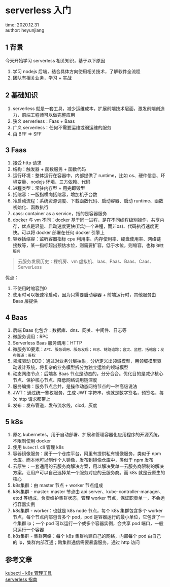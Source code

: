 # serverless 入门

time: 2020.12.31  
author: heyunjiang

## 1 背景

今天开始学习 serverless 相关知识，基于以下原因  
1. 学习 nodejs 后端，结合具体方向使用相关技术，了解软件全流程
2. 团队有相关业务，学习 + 实战

## 2 基础知识

1. serverless 就是一套工具，减少运维成本，扩展前端技术层面，激发前端创造力，前端工程师可以做完整应用
2. 狭义 serverless：Faas + Baas
3. 广义 serverless：任何不需要运维或弱运维的服务
3. 由 BFF => SFF

## 3 Faas

1. 接受 http 请求
2. 结构：触发器 + 函数服务 + 函数代码
3. 运行环境：整体运行在容器中，内部提供了 runtime，比如 os、硬件信息、环境变量、nodejs 环境、三方依赖、代码
4. 进程类型：常驻内存型 + 用完即毁型
5. 括缩容：一版指横向括缩容，增加机子台数
6. 冷启动流程：系统资源调度、下载函数代码、启动容器、启动 runtime、函数初始化、函数执行
7. cass: container as a service，指的是容器服务
8. docker 与 vm 不同：docker 基于同一进程，是在不同线程级别操作，共享内存，优点是轻量、启动速度更快(启动一个进程，而非os)、代码执行速度更快。可以将 docker 部署在任何 docker 引擎上
9. 容器括缩容：监听容器指标 cpu 利用率、内存使用率、硬盘使用率、网络链接数等，某一指标超出预估水位，则需要扩容，低于水位，则缩容，也称 `弹性服务`

> 云服务发展历史：裸机房、vm 虚拟机、Iaas、Paas、Baas、Caas、ServerLess  

优点：  
1. 不使用时缩容到0
2. 使用时可以极速冷启动，因为只需要启动容器 + 前端运行时，其他服务由 Baas 层提供

## 4 Baas

1. 后端 Baas 化包含：数据库、dns、网关、中间件、日志等
2. 微服务调用：RPC
3. Serverless Baas 服务调用：HTTP
4. 微服务10要素：`API、服务调用、服务发现；日志、链路追踪；容灾、监控、括缩容；发布管道；鉴权`
5. 领域驱动 DDD：通过对业务分层抽象，分析定义出领域模型，用领域模型驱动设计系统，将复杂的业务模型拆分为独立运维的领域模型
6. 动态网络节点：后端各 Baas 节点是动态的，分分合合。优化目的是减少核心节点、保护核心节点、降低网络调用链深度
7. 服务编排：服务节点合并，是操作动态网络节点的一种高级说法
8. JWT：通过统一鉴权服务，生成 JWT 字符串，也就是数字签名，预签名，每次 http 请求都带上
9. 发布：发布管道，发布流水线，cicd，灰度

## 5 k8s

1. 原名 kubernetes，用于自动部署、扩展和管理容器化应用程序的开源系统，不限制使用 docker
2. 使用 `kubectl` cli 管理 k8s
3. 容器镜像服务：属于一个仓库平台，阿里有提供私有镜像服务，类似于 npm 仓库。而本地可以制作个人镜像，发布到镜像仓库中，类似于 npm 发布
4. 云原生：一套通用的云服务商解决方案，用以解决受单一云服务商限制的解决方案，让用户可以自己选择某一个服务对应的云服务商。而 k8s 就是云原生的核心
5. k8s集群：由 master 节点 + worker 节点组成
6. k8s集群 - master: master 节点由 api server、kube-controller-manager、etcd 等组成，负责维护集群状态，管理 worker 节点，保证职责单一，不会运行容器实例
7. k8s集群 - worker：也就是 k8s node 节点，每个 k8s 集群包含多个 worker 节点，每个节点内部包含多个 pod，pod 是容器运行的最小单位，它包含了一个集群 ip；一个 pod 可以运行一个或多个容器实例，会共享 pod 端口，一般只运行一个容器
8. k8s集群 - 集群网络：每个 k8s 集群构建自己的网络，内部每个 pod 由自己的 ip，集群内部互通；跨集群通信需要暴露服务，通过 http 访问

## 参考文章

[kubectl - k8s 管理工具](https://kubernetes.io/zh/docs/tasks/tools/install-kubectl/)  
[serverless 指南](http://serverless.ink/)
